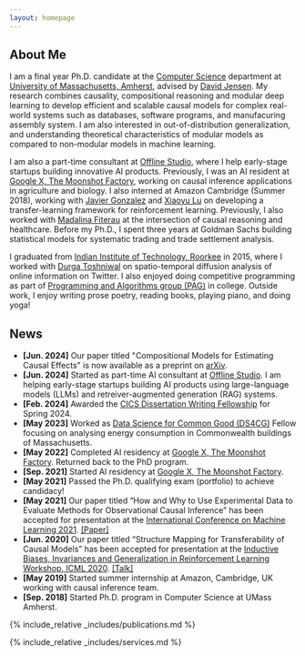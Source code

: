 ```yaml
---
layout: homepage
---
```


## About Me

I am a final year Ph.D. candidate at the [Computer Science](https://www.cics.umass.edu/) department at [University of Massachusetts, Amherst](https://www.umass.edu/), advised by [David Jensen](https://groups.cs.umass.edu/jensen/). My research combines causality, compositional reasoning and modular deep learning to develop efficient and scalable causal models for complex real-world systems such as databases, software programs, and manufacuring assembly system. I am also interested in out-of-distribution generalization, and understanding theoretical characteristics of modular models as compared to non-modular models in machine learning. 

I am also a part-time consultant at [Offline Studio](https://www.offlinestudio.com/), where I help early-stage startups building innovative AI products. Previously, I was an AI resident at [Google X, The Moonshot Factory](https://x.company/), working on causal inference applications in agriculture and biology. I also interned at Amazon Cambridge (Summer 2018), working with [Javier Gonzalez](https://www.microsoft.com/en-us/research/people/jagonz/) and [Xiaoyu Lu](https://xiaoyulu2014.github.io/) on developing a transfer-learning framework for reinforcement learning. Previously, I also worked with [Madalina Fiterau](https://www.cs.cmu.edu/~mfiterau/) at the intersection of causal reasoning and healthcare. Before my Ph.D., I spent three years at Goldman Sachs building statistical models for systematic trading and trade settlement analysis.


I graduated from [Indian Institute of Technology, Roorkee](https://iitr.ac.in/) in 2015, where I worked with [Durga Toshniwal](http://www.durgatoshniwal.in/) on spatio-temporal diffusion analysis of online information on Twitter. I also enjoyed doing competitive programming as part of [Programming and Algorithms group (PAG)](https://pag.iitr.ac.in/) in college.
Outside work, I enjoy writing prose poetry, reading books, playing piano, and doing yoga!

## News

- **[Jun. 2024]** Our paper titled "Compositional Models for Estimating Causal Effects" is now available as a preprint on [arXiv](https://arxiv.org/abs/2406.17714).
- **[Jun. 2024]** Started as part-time AI consultant at [Offline Studio](https://www.offlinestudio.com/). I am helping early-stage startups building AI products using large-language models (LLMs) and retreiver-augmented generation (RAG) systems.
- **[Feb. 2024]** Awarded the [CICS Dissertation Writing Fellowship](https://www.cics.umass.edu/news/spring-2024-dissertation-writing-fellowships) for Spring 2024.
- **[May 2023]** Worked as [Data Science for Common Good (DS4CG)](https://ds.cs.umass.edu/industry/data-science-common-good) Fellow focusing on analysing energy consumption in Commonwealth buildings of Massachusetts. 
- **[May 2022]** Completed AI residency at [Google X, The Moonshot Factory](https://x.company/). Returned back to the PhD program. 
- **[Sep. 2021]** Started AI residency at [Google X, The Moonshot Factory](https://x.company/).
- **[May 2021]** Passed the Ph.D. qualifying exam (portfolio) to achieve candidacy!
- **[May 2021]** Our paper titled “How and Why to Use Experimental Data to Evaluate Methods for Observational Causal Inference” has been accepted for presentation at the  [International Conference on Machine Learning 2021](https://proceedings.mlr.press/v139/gentzel21a.html). [[Paper]](http://proceedings.mlr.press/v139/gentzel21a/gentzel21a.pdf)
- **[Jun. 2020]** Our paper titled “Structure Mapping for Transferability of Causal Models” has been accepted for presentation at the  [Inductive Biases, Invariances and Generalization in Reinforcement Learning Workshop, ICML 2020](https://biases-invariances-generalization.github.io/pdf/big_26.pdf). [[Talk]](https://slideslive.com/38931337/structure-mapping-for-transferability-of-causal-models)
- **[May 2019]** Started summer internship at Amazon, Cambridge, UK working with causal inference team.
- **[Sep. 2018]** Started Ph.D. program in Computer Science at UMass Amherst.

{% include_relative _includes/publications.md %}

{% include_relative _includes/services.md %}
